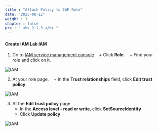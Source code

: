 ```yaml
---
title : "Attach Policy to IAM Role"
date: "2025-08-12"
weight : 1
chapter : false
pre : " <b> 2.1.3 </b> "
---
```



#### Create IAM **Lab IAM**
1. Go to [IAM service management console](https://console.aws.amazon.com/iam/home)
   + Click **Role**.
   + Find your role and click on it.

![IAM](datascienceplatformwtihjupyterandsagemaker/images/2.prerequisite/005-IAM.png)

2. At your role page.
   + In the **Trust relationships** field, click **Edit trust policy**.

![IAM](datascienceplatformwtihjupyterandsagemaker/images/2.prerequisite/006-IAM.png)

3. At the **Edit trust policy** page
    + In the **Access level - read or write**, click **SetSourceIdentity**
    + Click **Update policy**

![IAM](datascienceplatformwtihjupyterandsagemaker/images/2.prerequisite/007-IAM.png)
